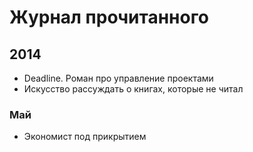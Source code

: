 # Журнал прочитанного

## 2014

* Deadline. Роман про управление проектами
* Искусство рассуждать о книгах, которые не читал

### Май

* Экономист под прикрытием